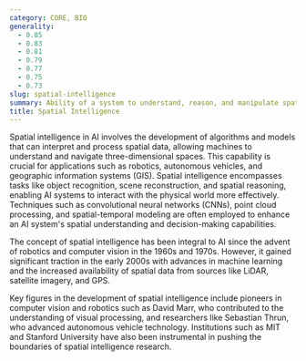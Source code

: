 ```yaml
---
category: CORE, BIO
generality:
  - 0.85
  - 0.83
  - 0.81
  - 0.79
  - 0.77
  - 0.75
  - 0.73
slug: spatial-intelligence
summary: Ability of a system to understand, reason, and manipulate spatial relationships and properties within its environment.
title: Spatial Intelligence
---
```


Spatial intelligence in AI involves the development of algorithms and models that can interpret and process spatial data, allowing machines to understand and navigate three-dimensional spaces. This capability is crucial for applications such as robotics, autonomous vehicles, and geographic information systems (GIS). Spatial intelligence encompasses tasks like object recognition, scene reconstruction, and spatial reasoning, enabling AI systems to interact with the physical world more effectively. Techniques such as convolutional neural networks (CNNs), point cloud processing, and spatial-temporal modeling are often employed to enhance an AI system's spatial understanding and decision-making capabilities.

The concept of spatial intelligence has been integral to AI since the advent of robotics and computer vision in the 1960s and 1970s. However, it gained significant traction in the early 2000s with advances in machine learning and the increased availability of spatial data from sources like LiDAR, satellite imagery, and GPS.

Key figures in the development of spatial intelligence include pioneers in computer vision and robotics such as David Marr, who contributed to the understanding of visual processing, and researchers like Sebastian Thrun, who advanced autonomous vehicle technology. Institutions such as MIT and Stanford University have also been instrumental in pushing the boundaries of spatial intelligence research.
